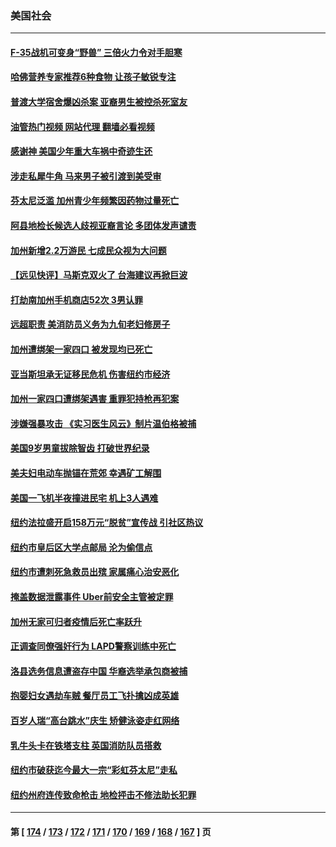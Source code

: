 ### 美国社会
---
#### [F-35战机可变身“野兽” 三倍火力令对手胆寒](../../pages/ncid1078160/n13841499.md?10100045) 
#### [哈佛营养专家推荐6种食物 让孩子敏锐专注](../../pages/ncid1078160/n13841519.md?10100045) 
#### [普渡大学宿舍爆凶杀案 亚裔男生被控杀死室友](../../pages/ncid1078160/n13841571.md?10100045) 
#### [油管热门视频 网站代理 翻墙必看视频](http://209.222.30.114:81/youtube.html?10100045)
#### [感谢神 美国少年重大车祸中奇迹生还](../../pages/ncid1078160/n13841259.md?10100045) 
#### [涉走私犀牛角 马来男子被引渡到美受审](../../pages/ncid1078160/n13841209.md?10100045) 
#### [芬太尼泛滥 加州青少年频繁因药物过量死亡](../../pages/ncid1078160/n13841241.md?10100045) 
#### [阿县地检长候选人歧视亚裔言论 多团体发声谴责](../../pages/ncid1078160/n13841161.md?10100045) 
#### [加州新增2.2万游民 七成民众视为大问题](../../pages/ncid1078160/n13841160.md?10100045) 
#### [【远见快评】马斯克双火了 台海建议再掀巨波](../../pages/ncid1078160/n13841116.md?10100045) 
#### [打劫南加州手机商店52次 3男认罪](../../pages/ncid1078160/n13841110.md?10100045) 
#### [远超职责 美消防员义务为九旬老妇修房子](../../pages/ncid1078160/n13840679.md?10100045) 
#### [加州遭绑架一家四口 被发现均已死亡](../../pages/ncid1078160/n13840636.md?10100045) 
#### [亚当斯坦承无证移民危机 伤害纽约市经济](../../pages/ncid1078160/n13840545.md?10100045) 
#### [加州一家四口遭绑架遇害 重罪犯持枪再犯案](../../pages/ncid1078160/n13840474.md?10100045) 
#### [涉嫌强暴攻击 《实习医生风云》制片温伯格被捕](../../pages/ncid1078160/n13840389.md?10100045) 
#### [美国9岁男童拔除智齿 打破世界纪录](../../pages/ncid1078160/n13839883.md?10100045) 
#### [美夫妇电动车抛锚在荒郊 幸遇矿工解围](../../pages/ncid1078160/n13839866.md?10100045) 
#### [美国一飞机半夜撞进民宅 机上3人遇难](../../pages/ncid1078160/n13839782.md?10100045) 
#### [纽约法拉盛开启158万元“脱贫”宣传战 引社区热议](../../pages/ncid1078160/n13839803.md?10100045) 
#### [纽约市皇后区大学点邮局 沦为偷信点](../../pages/ncid1078160/n13839821.md?10100045) 
#### [纽约市遭刺死急救员出殡 家属痛心治安恶化](../../pages/ncid1078160/n13839796.md?10100045) 
#### [掩盖数据泄露事件 Uber前安全主管被定罪](../../pages/ncid1078160/n13839645.md?10100045) 
#### [加州无家可归者疫情后死亡率跃升](../../pages/ncid1078160/n13839716.md?10100045) 
#### [正调查同僚强奸行为 LAPD警察训练中死亡](../../pages/ncid1078160/n13839694.md?10100045) 
#### [洛县选务信息遭盗存中国 华裔选举承包商被捕](../../pages/ncid1078160/n13839681.md?10100045) 
#### [抱婴妇女遇劫车贼 餐厅员工飞扑擒凶成英雄](../../pages/ncid1078160/n13839131.md?10100045) 
#### [百岁人瑞“高台跳水”庆生 矫健泳姿走红网络](../../pages/ncid1078160/n13839253.md?10100045) 
#### [乳牛头卡在铁塔支柱 英国消防队员搭救](../../pages/ncid1078160/n13839356.md?10100045) 
#### [纽约市破获迄今最大一宗“彩虹芬太尼”走私](../../pages/ncid1078160/n13839142.md?10100045) 
#### [纽约州府连传致命枪击 地检抨击不修法助长犯罪](../../pages/ncid1078160/n13839148.md?10100045) 

---
#### 第 [ [174](./174.md?10100045) / [173](./173.md?10100045) / [172](./172.md?10100045) / [171](./171.md?10100045) / [170](./170.md?10100045) / [169](./169.md?10100045) / [168](./168.md?10100045) / [167](./167.md?10100045) ] 页
